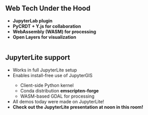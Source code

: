 <section>
  <h2 style="text-transform: none;">Web Tech Under the Hood</h2>
  <ul>
    <li><strong>JupyterLab plugin</strong></li>
    <li><strong>PyCRDT + Y.js for collaboration</strong></li>
    <li><strong>WebAssembly (WASM) for processing</strong></li>
    <li><strong>Open Layers for visualization</strong></li>
  </ul>
</section>

<section style="position: relative; overflow: hidden;">
  <h2 style="text-transform: none;">JupyterLite support</h2>
  <ul>
    <li>Works in full JupyterLite setup</li>
    <li>Enables install-free use of JupyterGIS</li>
    <ul>
      <li>Client-side Python kernel</li>
      <li>Conda distribution <strong>emscripten-forge</strong></li>
      <li>WASM-based GDAL for processing</li>
    </ul>
    <li>All demos today were made on JupyterLite!</li>
    <li><strong>Check out the JupyterLite presentation at noon in this room!</strong></li>
  </ul>

  <img
    src="images/astronaut-victory.webp"
    alt="astronaut"
    style="
      position: absolute;
      bottom: 0;
      right: -140px;
      max-height: 80%;
      opacity: 0.3;
      pointer-events: none;
    "
  />
</section>
